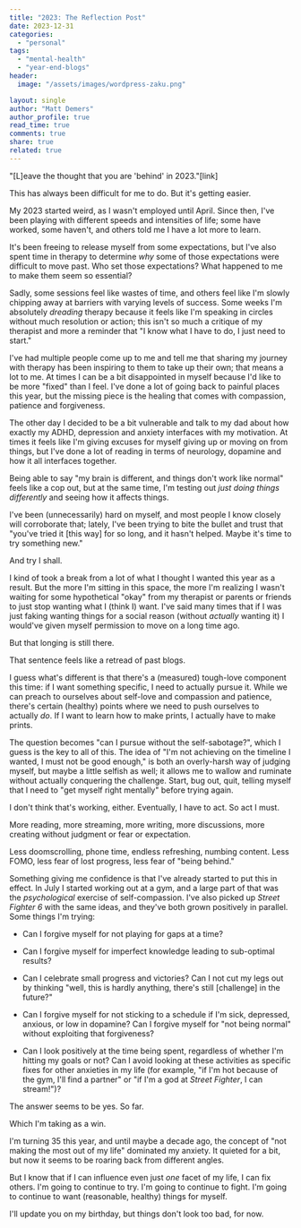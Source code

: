 ```yaml
---
title: "2023: The Reflection Post"
date: 2023-12-31
categories: 
  - "personal"
tags: 
  - "mental-health"
  - "year-end-blogs"
header:
  image: "/assets/images/wordpress-zaku.png"

layout: single
author: "Matt Demers"
author_profile: true
read_time: true
comments: true
share: true
related: true
---
```


"\[L\]eave the thought that you are 'behind' in 2023."\[link\]

This has always been difficult for me to do. But it's getting easier.

My 2023 started weird, as I wasn't employed until April. Since then, I've been playing with different speeds and intensities of life; some have worked, some haven't, and others told me I have a lot more to learn.

It's been freeing to release myself from some expectations, but I've also spent time in therapy to determine _why_ some of those expectations were difficult to move past. Who set those expectations? What happened to me to make them seem so essential?

Sadly, some sessions feel like wastes of time, and others feel like I'm slowly chipping away at barriers with varying levels of success. Some weeks I'm absolutely _dreading_ therapy because it feels like I'm speaking in circles without much resolution or action; this isn't so much a critique of my therapist and more a reminder that "I know what I have to do, I just need to start."

I've had multiple people come up to me and tell me that sharing my journey with therapy has been inspiring to them to take up their own; that means a lot to me. At times I can be a bit disappointed in myself because I'd like to be more "fixed" than I feel. I've done a lot of going back to painful places this year, but the missing piece is the healing that comes with compassion, patience and forgiveness.

The other day I decided to be a bit vulnerable and talk to my dad about how exactly my ADHD, depression and anxiety interfaces with my motivation. At times it feels like I'm giving excuses for myself giving up or moving on from things, but I've done a lot of reading in terms of neurology, dopamine and how it all interfaces together.

Being able to say "my brain is different, and things don't work like normal" feels like a cop out, but at the same time, I'm testing out _just doing things differently_ and seeing how it affects things.

I've been (unnecessarily) hard on myself, and most people I know closely will corroborate that; lately, I've been trying to bite the bullet and trust that "you've tried it \[this way\] for so long, and it hasn't helped. Maybe it's time to try something new."

And try I shall.

I kind of took a break from a lot of what I thought I wanted this year as a result. But the more I'm sitting in this space, the more I'm realizing I wasn't waiting for some hypothetical "okay" from my therapist or parents or friends to just stop wanting what I (think I) want. I've said many times that if I was just faking wanting things for a social reason (without _actually_ wanting it) I would've given myself permission to move on a long time ago.

But that longing is still there.

That sentence feels like a retread of past blogs.

I guess what's different is that there's a (measured) tough-love component this time: if I want something specific, I need to actually pursue it. While we can preach to ourselves about self-love and compassion and patience, there's certain (healthy) points where we need to push ourselves to actually _do_. If I want to learn how to make prints, I actually have to make prints.

The question becomes "can I pursue without the self-sabotage?", which I guess is the key to all of this. The idea of "I'm not achieving on the timeline I wanted, I must not be good enough," is both an overly-harsh way of judging myself, but maybe a little selfish as well; it allows me to wallow and ruminate without actually conquering the challenge. Start, bug out, quit, telling myself that I need to "get myself right mentally" before trying again.

I don't think that's working, either. Eventually, I have to act. So act I must.

More reading, more streaming, more writing, more discussions, more creating without judgment or fear or expectation.

Less doomscrolling, phone time, endless refreshing, numbing content. Less FOMO, less fear of lost progress, less fear of "being behind."

Something giving me confidence is that I've already started to put this in effect. In July I started working out at a gym, and a large part of that was the _psychological_ exercise of self-compassion. I've also picked up _Street Fighter 6_ with the same ideas, and they've both grown positively in parallel. Some things I'm trying:

- Can I forgive myself for not playing for gaps at a time?

- Can I forgive myself for imperfect knowledge leading to sub-optimal results?

- Can I celebrate small progress and victories? Can I not cut my legs out by thinking "well, this is hardly anything, there's still \[challenge\] in the future?"

- Can I forgive myself for not sticking to a schedule if I'm sick, depressed, anxious, or low in dopamine? Can I forgive myself for "not being normal" without exploiting that forgiveness?

- Can I look positively at the time being spent, regardless of whether I'm hitting my goals or not? Can I avoid looking at these activities as specific fixes for other anxieties in my life (for example, "if I'm hot because of the gym, I'll find a partner" or "if I'm a god at _Street Fighter_, I can stream!")?

The answer seems to be yes. So far.

Which I'm taking as a win.

I'm turning 35 this year, and until maybe a decade ago, the concept of "not making the most out of my life" dominated my anxiety. It quieted for a bit, but now it seems to be roaring back from different angles.

But I know that if I can influence even just _one_ facet of my life, I can fix others. I'm going to continue to try. I'm going to continue to fight. I'm going to continue to want (reasonable, healthy) things for myself.

I'll update you on my birthday, but things don't look too bad, for now.
